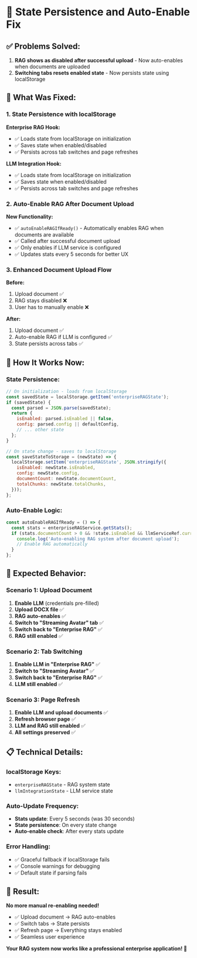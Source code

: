 # 🔧 State Persistence and Auto-Enable Fix

## ✅ **Problems Solved:**

1. **RAG shows as disabled after successful upload** - Now auto-enables when documents are uploaded
2. **Switching tabs resets enabled state** - Now persists state using localStorage

## 🔧 **What Was Fixed:**

### **1. State Persistence with localStorage**

**Enterprise RAG Hook:**
- ✅ Loads state from localStorage on initialization
- ✅ Saves state when enabled/disabled
- ✅ Persists across tab switches and page refreshes

**LLM Integration Hook:**
- ✅ Loads state from localStorage on initialization  
- ✅ Saves state when enabled/disabled
- ✅ Persists across tab switches and page refreshes

### **2. Auto-Enable RAG After Document Upload**

**New Functionality:**
- ✅ `autoEnableRAGIfReady()` - Automatically enables RAG when documents are available
- ✅ Called after successful document upload
- ✅ Only enables if LLM service is configured
- ✅ Updates stats every 5 seconds for better UX

### **3. Enhanced Document Upload Flow**

**Before:**
1. Upload document ✅
2. RAG stays disabled ❌
3. User has to manually enable ❌

**After:**
1. Upload document ✅
2. Auto-enable RAG if LLM is configured ✅
3. State persists across tabs ✅

## 🚀 **How It Works Now:**

### **State Persistence:**
```javascript
// On initialization - loads from localStorage
const savedState = localStorage.getItem('enterpriseRAGState');
if (savedState) {
  const parsed = JSON.parse(savedState);
  return {
    isEnabled: parsed.isEnabled || false,
    config: parsed.config || defaultConfig,
    // ... other state
  };
}

// On state change - saves to localStorage
const saveStateToStorage = (newState) => {
  localStorage.setItem('enterpriseRAGState', JSON.stringify({
    isEnabled: newState.isEnabled,
    config: newState.config,
    documentCount: newState.documentCount,
    totalChunks: newState.totalChunks,
  }));
};
```

### **Auto-Enable Logic:**
```javascript
const autoEnableRAGIfReady = () => {
  const stats = enterpriseRAGService.getStats();
  if (stats.documentCount > 0 && !state.isEnabled && llmServiceRef.current) {
    console.log('Auto-enabling RAG system after document upload');
    // Enable RAG automatically
  }
};
```

## 🎯 **Expected Behavior:**

### **Scenario 1: Upload Document**
1. **Enable LLM** (credentials pre-filled)
2. **Upload DOCX file** ✅
3. **RAG auto-enables** ✅
4. **Switch to "Streaming Avatar" tab** ✅
5. **Switch back to "Enterprise RAG"** ✅
6. **RAG still enabled** ✅

### **Scenario 2: Tab Switching**
1. **Enable LLM in "Enterprise RAG"** ✅
2. **Switch to "Streaming Avatar"** ✅
3. **Switch back to "Enterprise RAG"** ✅
4. **LLM still enabled** ✅

### **Scenario 3: Page Refresh**
1. **Enable LLM and upload documents** ✅
2. **Refresh browser page** ✅
3. **LLM and RAG still enabled** ✅
4. **All settings preserved** ✅

## 📋 **Technical Details:**

### **localStorage Keys:**
- `enterpriseRAGState` - RAG system state
- `llmIntegrationState` - LLM service state

### **Auto-Update Frequency:**
- **Stats update**: Every 5 seconds (was 30 seconds)
- **State persistence**: On every state change
- **Auto-enable check**: After every stats update

### **Error Handling:**
- ✅ Graceful fallback if localStorage fails
- ✅ Console warnings for debugging
- ✅ Default state if parsing fails

## 🎉 **Result:**

**No more manual re-enabling needed!**
- ✅ Upload document → RAG auto-enables
- ✅ Switch tabs → State persists
- ✅ Refresh page → Everything stays enabled
- ✅ Seamless user experience

**Your RAG system now works like a professional enterprise application! 🚀**
